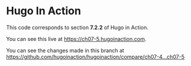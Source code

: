 Hugo In Action
===============

This code corresponds to section **7.2.2** of Hugo in Action.

You can see this live at https://ch07-5.hugoinaction.com.

You can see the changes made in this branch at https://github.com/hugoinaction/hugoinaction/compare/ch07-4...ch07-5

